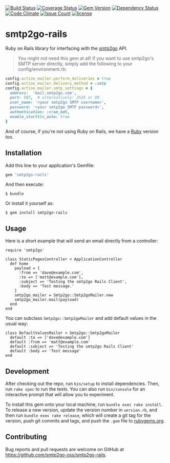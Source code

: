 [![Build Status](https://travis-ci.org/smtp2go-oss/smtp2go-rails.svg?branch=master)](https://travis-ci.org/smtp2go-oss/smtp2go-rails)
[![Coverage Status](https://coveralls.io/repos/github/smtp2go-oss/smtp2go-rails/badge.svg?branch=master)](https://coveralls.io/github/smtp2go-oss/smtp2go-rails?branch=master)
[![Gem Version](https://badge.fury.io/rb/smtp2go.svg)](https://badge.fury.io/rb/smtp2go)
[![Dependency Status](https://gemnasium.com/badges/github.com/smtp2go-oss/smtp2go-rails.svg)](https://gemnasium.com/github.com/smtp2go-oss/smtp2go-rails)
[![Code Climate](https://codeclimate.com/github/smtp2go-oss/smtp2go-rails/badges/gpa.svg)](https://codeclimate.com/github/smtp2go-oss/smtp2go-rails)
[![Issue Count](https://codeclimate.com/github/smtp2go-oss/smtp2go-rails/badges/issue_count.svg)](https://codeclimate.com/github/smtp2go-oss/smtp2go-rails)
[![license](https://img.shields.io/github/license/smtp2go-oss/smtp2go-rails.svg)]()

# smtp2go-rails


Ruby on Rails library for interfacing with the [smtp2go](https://www.smtp2go.com) API.

> You might not need this gem at all! If you want to use smtp2go's SMTP server directly, simply add the following to your config/environment.rb:


```ruby
config.action_mailer.perform_deliveries = true
config.action_mailer.delivery_method = :smtp
config.action_mailer.smtp_settings = {
  address:  'mail.smtp2go.com',
  port: 587,  # alternatively: 2525 or 80
  user_name: '<your smtp2go SMTP username>',
  password: '<your smtp2go SMTP password>',
  authentication: :cram_md5,
  enable_starttls_auto: true
}
```

And of course, if you're not using Ruby on Rails, we have a [Ruby](https://github.com/smtp2go-oss/smtp2go-ruby) version too.

## Installation

Add this line to your application's Gemfile:

```ruby
gem 'smtp2go-rails'
```

And then execute:

    $ bundle

Or install it yourself as:

    $ gem install smtp2go-rails

## Usage

Here is a short example that will send an email directly from a controller:

    require 'smtp2go'

    class StaticPagesController < ApplicationController
      def home
        payload = {
          :from => 'dave@example.com',
          :to => ['matt@example.com'],
          :subject => 'Testing the smtp2go Rails Client',
          :body => 'Test message.'
        }
        smtp2go_mailer = Smtp2go::Smtp2goMailer.new
        smtp2go_mailer.mail(payload)
      end
    end

You can subclass `Smtp2go::Smtp2goMailer` and add default values in the usual way:

    class DefaultValuesMailer < Smtp2go::Smtp2goMailer
      default :to => ['dave@example.com']
      default :from => 'matt@example.com'
      default :subject => 'Testing the smtp2go Rails Client'
      default :body => 'Test message'
    end

## Development

After checking out the repo, run `bin/setup` to install dependencies. Then, run `rake spec` to run the tests. You can also run `bin/console` for an interactive prompt that will allow you to experiment.

To install this gem onto your local machine, run `bundle exec rake install`. To release a new version, update the version number in `version.rb`, and then run `bundle exec rake release`, which will create a git tag for the version, push git commits and tags, and push the `.gem` file to [rubygems.org](https://rubygems.org).

## Contributing

Bug reports and pull requests are welcome on GitHub at https://github.com/smtp2go-oss/smtp2go-rails.
